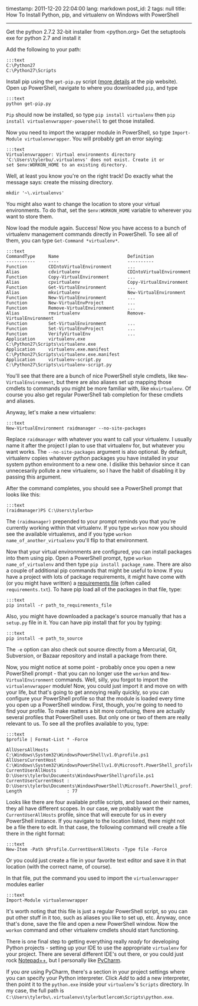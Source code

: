 timestamp: 2011-12-20 22:04:00
lang: markdown
post_id: 2
tags: null
title: How To Install Python, pip, and virtualenv on Windows with PowerShell

---


Get the python 2.7.2 32-bit installer from <python.org>
Get the setuptools exe for python 2.7 and install it

Add the following to your path:

    :::text
    C:\Python27
    C:\Python27\Scripts

Install pip using the `get-pip.py` script ([more details][1] at the pip website). Open up PowerShell, navigate to where you downloaded `pip`, and type

    :::text
    python get-pip.py

`Pip` should now be installed, so type `pip install virtualenv` then `pip install virtualenvwrapper-powershell` to get those installed.

Now you need to import the wrapper module in PowerShell, so type `Import-Module virtualenvwrapper`.
You will probably get an error saying:

    :::text
    Virtualenvwrapper: Virtual environments directory 
    'C:\Users\tylerbu/.virtualenvs' does not exist. Create it or 
    set $env:WORKON_HOME to an existing directory.

Well, at least you know you're on the right track! Do exactly what the message says: create the missing directory.

    mkdir '~\.virtualenvs'

You might also want to change the location to store your virtual environments. To do that, set the `$env:WORKON_HOME` variable to wherever you want to store them.

Now load the module again. Success! Now you have access to a bunch of virtualenv management commands directly in PowerShell. To see all of them, you can type `Get-Command *virtualenv*`.

    :::text
    CommandType     Name                          Definition
    -----------     ----                          ----------
    Function        CDIntoVirtualEnvironment      ...
    Alias           cdvirtualenv                  CDIntoVirtualEnvironment
    Function        Copy-VirtualEnvironment       ...
    Alias           cpvirtualenv                  Copy-VirtualEnvironment
    Function        Get-VirtualEnvironment        ...
    Alias           mkvirtualenv                  New-VirtualEnvironment
    Function        New-VirtualEnvironment        ...
    Function        New-VirtualEnvProject         ...
    Function        Remove-VirtualEnvironment     ...
    Alias           rmvirtualenv                  Remove-VirtualEnvironment
    Function        Set-VirtualEnvironment        ...
    Function        Set-VirtualEnvProject         ...
    Function        VerifyVirtualEnv              ...
    Application     virtualenv.exe                C:\Python27\Scripts\virtualenv.exe
    Application     virtualenv.exe.manifest       C:\Python27\Scripts\virtualenv.exe.manifest
    Application     virtualenv-script.py          C:\Python27\Scripts\virtualenv-script.py

You'll see that there are a bunch of nice PowerShell style cmdlets, like `New-VirtualEnvironment`, but there are also aliases set up mapping those cmdlets to commands you might be more familiar with, like `mkvirtualenv`. Of course you also get regular PowerShell tab completion for these cmdlets and aliases.

Anyway, let's make a new virtualenv:

    :::text
    New-VirtualEnvironment raidmanager --no-site-packages

Replace `raidmanager` with whatever you want to call your virtualenv. I usually name it after the project I plan to use that virtualenv for, but whatever you want works. The `--no-site-packages` argument is also optional. By default, virtualenv copies whatever python packages you have installed in your system python environment to a new one. I dislike this behavior since it can unnecesarily pollute a new virtualenv, so I have the habit of disabling it by passing this argument.

After the command completes, you should see a PowerShell prompt that looks like this:

    :::text
    (raidmanager)PS C:\Users\tylerbu>

The `(raidmanager)` prepended to your prompt reminds you that you're currently working within that virtualenv. If you type `workon` now you should see the available virtualenvs, and if you type `workon name_of_another_virtualenv` you'll flip to that environment.

Now that your virtual environments are configured, you can install packages into them using pip. Open a PowerShell prompt, type `workon name_of_virtualenv` and then type `pip install package_name`. There are also a couple of additional pip commands that might be useful to know. If you have a project with lots of package requirements, it might have come with (or you might have written) a [requirements file][3] (often called `requirements.txt`). To have pip load all of the packages in that file, type:

    :::text
    pip install -r path_to_requirements_file
    
Also, you might have downloaded a package's source manually that has a `setup.py` file in it. You can have pip install that for you by typing:
    
    :::text
    pip install -e path_to_source
    
The `-e` option can also check out source directly from a Mercurial, Git, Subversion, or Bazaar repository and install a package from there.

Now, you might notice at some point - probably once you open a new PowerShell prompt - that you can no longer use the `workon` and `New-VirtualEnvironment` commands. Well, silly, you forgot to import the `virtualenvwrapper` module! Now, you could just import it and move on with your life, but that's going to get annoying really quickly, so you can configure your PowerShell profile so that the module is loaded every time you open up a PowerShell window. First, though, you're going to need to find your profile. To make matters a bit more confusing, there are actually several profiles that PowerShell uses. But only one or two of them are really relevant to us. To see all the profiles available to you, type:

    :::text
    $profile | Format-List * -Force

    AllUsersAllHosts       : C:\Windows\System32\WindowsPowerShell\v1.0\profile.ps1
    AllUsersCurrentHost    : C:\Windows\System32\WindowsPowerShell\v1.0\Microsoft.PowerShell_profile.ps1
    CurrentUserAllHosts    : D:\Users\tylerbu\Documents\WindowsPowerShell\profile.ps1
    CurrentUserCurrentHost : D:\Users\tylerbu\Documents\WindowsPowerShell\Microsoft.PowerShell_profile.ps1
    Length                 : 77

Looks like there are four available profile scripts, and based on their names, they all have different scopes. In our case, we probably want the `CurrentUserAllHosts` profile, since that will execute for us in every PowerShell instance. If you navigate to the location listed, there might not be a file there to edit. In that case, the following command will create a file there in the right format:

    :::text
    New-Item -Path $Profile.CurrentUserAllHosts -Type file -Force

Or you could just create a file in your favorite text editor and save it in that location (with the correct name, of course).

In that file, put the command you used to import the `virtualenvwrapper` modules earlier

    :::text
    Import-Module virtualenvwrapper
    
It's worth noting that this file is just a regular PowerShell script, so you can put other stuff in it too, such as aliases you like to set up, etc. Anyway, once that's done, save the file and open a new PowerShell window. Now the `workon` command and other virtualenv cmdlets should start functioning.

There is one final step to getting everything really *ready* for developing Python projects - setting up your IDE to use the appropriate `virtualenv` for your project. There are several different IDE's out there, or you could just rock [Notepad++][], but I personally like [PyCharm][].

If you *are* using PyCharm, there's a section in your project settings where you can specify your Python interpreter. Click *Add* to add a new interpreter, then point it to the `python.exe` inside your `virtualenv`'s `Scripts` directory. In my case, the full path is `C:\Users\tylerbu\.virtualenvs\tylerbutlercom\Scripts\python.exe`.

[1]: http://www.pip-installer.org/en/latest/installing.html#using-the-installer
[2]: http://www.blkmtn.org/PowerShell-Example_profile
[3]: http://www.pip-installer.org/en/latest/requirements.html
[PyCharm]: http://www.jetbrains.com/pycharm/
[Notepad++]: http://notepad-plus-plus.org/
